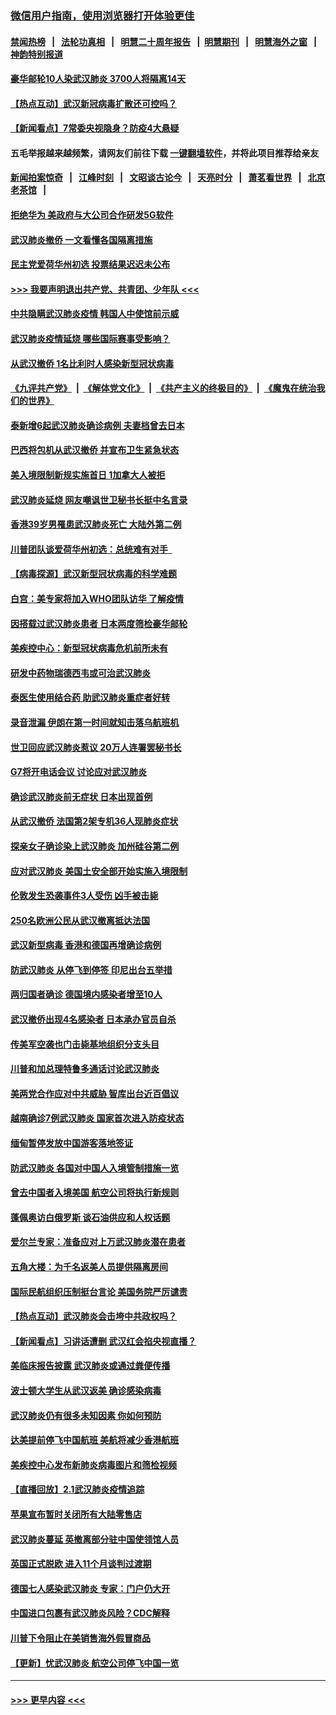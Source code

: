### [微信用户指南，使用浏览器打开体验更佳](https://github.com/gfw-breaker/banned-news1/blob/master/indexes/wechat-guide.md?t=0)
#### [禁闻热榜](热点新闻.md?t=0)  &nbsp;&nbsp;|&nbsp;&nbsp; [法轮功真相](https://github.com/gfw-breaker/truth/blob/master/README.md?t=0) &nbsp;&nbsp;|&nbsp;&nbsp; [明慧二十周年报告](https://github.com/gfw-breaker/mh-reports/blob/master/README.md?t=0) &nbsp;&nbsp;|&nbsp;&nbsp;[明慧期刊](https://github.com/gfw-breaker/mh-qikan) &nbsp;&nbsp;|&nbsp;&nbsp; [明慧海外之窗](https://github.com/gfw-breaker/mh-news/blob/master/README.md?t=0) &nbsp;&nbsp;|&nbsp;&nbsp; [神韵特别报道](https://github.com/gfw-breaker/mh-news/blob/master/shenyun.md?t=0)
#### [豪华邮轮10人染武汉肺炎 3700人将隔离14天](../pages/nsc418/n11845543.md?t=02051533) 
#### [【热点互动】武汉新冠病毒扩散还可控吗？](../pages/nsc418/n11844750.md?t=02051533) 
#### [【新闻看点】7常委央视隐身？防疫4大悬疑](../pages/nsc418/n11844611.md?t=02051533) 
#### 五毛举报越来越频繁，请网友们前往下载 [一键翻墙软件](https://github.com/gfw-breaker/ssr-accounts)，并将此项目推荐给亲友
#### [新闻拍案惊奇](https://github.com/gfw-breaker/banned-news1/blob/master/pages/link4.md) &nbsp;&nbsp;|&nbsp;&nbsp; [江峰时刻](https://github.com/gfw-breaker/banned-news1/blob/master/pages/link4.md) &nbsp;&nbsp;|&nbsp;&nbsp; [文昭谈古论今](https://github.com/gfw-breaker/banned-news1/blob/master/pages/link4.md) &nbsp;&nbsp;|&nbsp;&nbsp; [天亮时分](https://github.com/gfw-breaker/banned-news1/blob/master/pages/link4.md) &nbsp;&nbsp;|&nbsp;&nbsp; [萧茗看世界](https://github.com/gfw-breaker/banned-news1/blob/master/pages/link4.md) &nbsp;&nbsp;|&nbsp;&nbsp; [北京老茶馆](https://github.com/gfw-breaker/banned-news1/blob/master/pages/link4.md) &nbsp;&nbsp;|&nbsp;&nbsp; 
#### [拒绝华为 美政府与大公司合作研发5G软件](../pages/nsc418/n11844625.md?t=02051533) 
#### [武汉肺炎撤侨 一文看懂各国隔离措施](../pages/nsc418/n11844216.md?t=02051533) 
#### [民主党爱荷华州初选 投票结果迟迟未公布](../pages/nsc418/n11844207.md?t=02051533) 
#### [>>> 我要声明退出共产党、共青团、少年队 <<<](https://github.com/begood0513/goodnews/blob/master/quit/letter.md) 
#### [中共隐瞒武汉肺炎疫情 韩国人中使馆前示威](../pages/nsc418/n11844084.md?t=02051533) 
#### [武汉肺炎疫情延烧 哪些国际赛事受影响？](../pages/nsc418/n11843958.md?t=02051533) 
#### [从武汉撤侨 1名比利时人感染新型冠状病毒](../pages/nsc418/n11843977.md?t=02051533) 
#### [《九评共产党》](https://github.com/begood0513/9ping.md/blob/master/README.md) &nbsp;|&nbsp; [《解体党文化》](../../../../jtdwh.md/blob/master/README.md)  &nbsp;|&nbsp; [《共产主义的终极目的》](../../../../gczydzjmd.md/blob/master/README.md) &nbsp;|&nbsp; [《魔鬼在统治我们的世界》](../../../../mgztzwmdsj.md/blob/master/README.md) 
#### [泰新增6起武汉肺炎确诊病例 夫妻档曾去日本](../pages/nsc418/n11843900.md?t=02051533) 
#### [巴西将包机从武汉撤侨 并宣布卫生紧急状态](../pages/nsc418/n11843418.md?t=02051533) 
#### [美入境限制新规实施首日 1加拿大人被拒](../pages/nsc418/n11843058.md?t=02051533) 
#### [武汉肺炎延烧 网友嘲讽世卫秘书长挺中名言录](../pages/nsc418/n11843056.md?t=02051533) 
#### [香港39岁男罹患武汉肺炎死亡 大陆外第二例](../pages/nsc418/n11843026.md?t=02051533) 
#### [川普团队谈爱荷华州初选：总统难有对手  ](../pages/nsc418/n11842867.md?t=02051533) 
#### [【病毒探源】武汉新型冠状病毒的科学难题](../pages/nsc418/n11842176.md?t=02051533) 
#### [白宫：美专家将加入WHO团队访华 了解疫情](../pages/nsc418/n11842198.md?t=02051533) 
#### [因搭载过武汉肺炎患者 日本两度筛检豪华邮轮](../pages/nsc418/n11842447.md?t=02051533) 
#### [美疾控中心：新型冠状病毒危机前所未有](../pages/nsc418/n11842406.md?t=02051533) 
#### [研发中药物瑞德西韦或可治武汉肺炎](../pages/nsc418/n11842100.md?t=02051533) 
#### [泰医生使用结合药 助武汉肺炎重症者好转](../pages/nsc418/n11842096.md?t=02051533) 
#### [录音泄漏 伊朗在第一时间就知击落乌航班机](../pages/nsc418/n11842002.md?t=02051533) 
#### [世卫回应武汉肺炎惹议 20万人连署罢秘书长](../pages/nsc418/n11841664.md?t=02051533) 
#### [G7将开电话会议 讨论应对武汉肺炎](../pages/nsc418/n11841658.md?t=02051533) 
#### [确诊武汉肺炎前无症状 日本出现首例](../pages/nsc418/n11841567.md?t=02051533) 
#### [从武汉撤侨 法国第2架专机36人现肺炎症状](../pages/nsc418/n11841382.md?t=02051533) 
#### [探亲女子确诊染上武汉肺炎 加州硅谷第二例](../pages/nsc418/n11839784.md?t=02051533) 
#### [应对武汉肺炎 美国土安全部开始实施入境限制](../pages/nsc418/n11839729.md?t=02051533) 
#### [伦敦发生恐袭事件3人受伤 凶手被击毙](../pages/nsc418/n11839442.md?t=02051533) 
#### [250名欧洲公民从武汉撤离抵达法国](../pages/nsc418/n11839438.md?t=02051533) 
#### [武汉新型病毒 香港和德国再增确诊病例](../pages/nsc418/n11839381.md?t=02051533) 
#### [防武汉肺炎 从停飞到停签 印尼出台五举措](../pages/nsc418/n11839282.md?t=02051533) 
#### [两归国者确诊 德国境内感染者增至10人](../pages/nsc418/n11839164.md?t=02051533) 
#### [武汉撤侨出现4名感染者 日本承办官员自杀](../pages/nsc418/n11839044.md?t=02051533) 
#### [传美军空袭也门击毙基地组织分支头目](../pages/nsc418/n11839210.md?t=02051533) 
#### [川普和加总理特鲁多通话讨论武汉肺炎](../pages/nsc418/n11839128.md?t=02051533) 
#### [美两党合作应对中共威胁 智库出台近百倡议](../pages/nsc418/n11838437.md?t=02051533) 
#### [越南确诊7例武汉肺炎 国家首次进入防疫状态](../pages/nsc418/n11838860.md?t=02051533) 
#### [缅甸暂停发放中国游客落地签证](../pages/nsc418/n11838730.md?t=02051533) 
#### [防武汉肺炎 各国对中国人入境管制措施一览](../pages/nsc418/n11838726.md?t=02051533) 
#### [曾去中国者入境美国 航空公司将执行新规则](../pages/nsc418/n11838375.md?t=02051533) 
#### [蓬佩奥访白俄罗斯 谈石油供应和人权话题](../pages/nsc418/n11838242.md?t=02051533) 
#### [爱尔兰专家：准备应对上万武汉肺炎潜在患者](../pages/nsc418/n11837978.md?t=02051533) 
#### [五角大楼：为千名返美人员提供隔离房间](../pages/nsc418/n11837831.md?t=02051533) 
#### [国际民航组织压制挺台言论 美国务院严厉谴责](../pages/nsc418/n11837791.md?t=02051533) 
#### [【热点互动】武汉肺炎会击垮中共政权吗？](../pages/nsc418/n11837779.md?t=02051533) 
#### [【新闻看点】习讲话遭删 武汉红会掐央视直播？](../pages/nsc418/n11837573.md?t=02051533) 
#### [美临床报告披露 武汉肺炎或通过粪便传播](../pages/nsc418/n11837626.md?t=02051533) 
#### [波士顿大学生从武汉返美 确诊感染病毒](../pages/nsc418/n11837580.md?t=02051533) 
#### [武汉肺炎仍有很多未知因素 你如何预防](../pages/nsc418/n11837666.md?t=02051533) 
#### [达美提前停飞中国航班 美航将减少香港航班](../pages/nsc418/n11837649.md?t=02051533) 
#### [美疾控中心发布新肺炎病毒图片和筛检视频](../pages/nsc418/n11837491.md?t=02051533) 
#### [【直播回放】2.1武汉肺炎疫情追踪](../pages/nsc418/n11837232.md?t=02051533) 
#### [苹果宣布暂时关闭所有大陆零售店](../pages/nsc418/n11837097.md?t=02051533) 
#### [武汉肺炎蔓延 英撤离部分驻中国使领馆人员](../pages/nsc418/n11837061.md?t=02051533) 
#### [英国正式脱欧 进入11个月谈判过渡期](../pages/nsc418/n11836911.md?t=02051533) 
#### [德国七人感染武汉肺炎 专家：门户仍大开](../pages/nsc418/n11836344.md?t=02051533) 
#### [中国进口包裹有武汉肺炎风险？CDC解释](../pages/nsc418/n11836321.md?t=02051533) 
#### [川普下令阻止在美销售海外假冒商品](../pages/nsc418/n11836261.md?t=02051533) 
#### [【更新】忧武汉肺炎 航空公司停飞中国一览](../pages/nsc418/n11835931.md?t=02051533) 

----
#### [ >>> 更早内容 <<< ](../indexes/nsc418-earlier.md)
